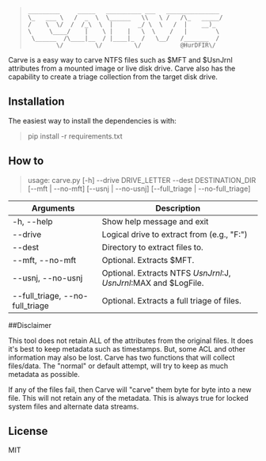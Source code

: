 
>     _________     _____   __________ ___   _______________ 
>     \_   ___ \   /  _  \  \______   \\   \ /   /\_   _____/
>     /    \  \/  /  /_\  \  |       _/ \  \   /  |    __)_  
>     \     \____/    |    \ |    |   \  \    /   |        \ 
>      \______  /\____|__  / |____|_  /   \__/   /_______  / 
>             \/         \/         \/           @HurDFIR\/ 

Carve is a easy way to carve NTFS files such as $MFT and $UsnJrnl attributes from a mounted image or live disk drive. Carve also has the capability to create a triage collection from the target disk drive.  

## Installation

The easiest way to install the dependencies is with:
> pip install -r requirements.txt

## How to
> usage: carve.py [-h] --drive DRIVE_LETTER --dest DESTINATION_DIR [--mft | --no-mft] [--usnj | --no-usnj]
                [--full_triage | --no-full_triage]

Arguments | Description
--- | ---
-h, --help | Show help message and exit
--drive | Logical drive to extract from (e.g., "F:")
--dest | Directory to extract files to.
--mft, --no-mft | Optional. Extracts $MFT.
--usnj, --no-usnj | Optional. Extracts NTFS $UsnJrnl:$J, $UsnJrnl:$MAX and $LogFile.
--full_triage, --no-full_triage | Optional. Extracts a full triage of files.

##Disclaimer

This tool does not retain ALL of the attributes from the original files. It does it's best to keep metadata such as timestamps. But, some ACL and other information may also be lost. Carve has two functions that will collect files/data. The "normal" or default attempt, will try to keep as much metadata as possible. 

If any of the files fail, then Carve will "carve" them byte for byte into a new file. This will not retain any of the metadata. This is always true for locked system files and alternate data streams. 

## License

MIT
